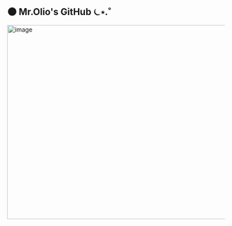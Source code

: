 ## 🌑 Mr.Olio's GitHub ⏾⋆.˚
<img width="640" height="451" alt="image" src="https://github.com/user-attachments/assets/31ee34ac-aebd-4edc-b079-7ce61fde4cbe" />

<!--
**FancyRetro/FancyRetro** is a ✨ _special_ ✨ repository because its `README.md` (this file) appears on your GitHub profile.

Here are some ideas to get you started:

- 🔭 I’m currently working on ...
- 🌱 I’m currently learning ...
- 👯 I’m looking to collaborate on ...
- 🤔 I’m looking for help with ...
- 💬 Ask me about ...
- 📫 How to reach me: ...
- 😄 Pronouns: ...
- ⚡ Fun fact: ...
-->
